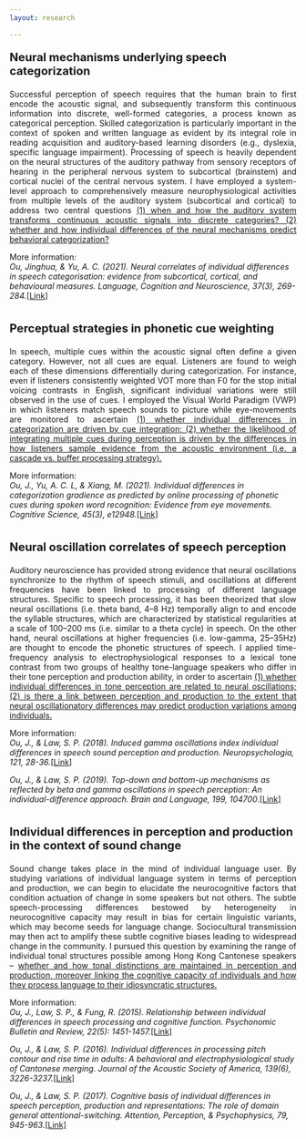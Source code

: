 ```yaml
---
layout: research

---
```


<p style="font-size:20px"><strong>Neural mechanisms underlying speech categorization</strong></p>
<p align="justify">
Successful perception of speech requires that the human brain to first encode the acoustic signal, and subsequently transform this continuous information into discrete, well-formed categories, a process known as categorical perception. Skilled categorization is particularly important in the context of spoken and written language as evident by its integral role in reading acquisition and auditory-based learning disorders (e.g., dyslexia, specific language impairment). Processing of speech is heavily dependent on the neural structures of the auditory pathway from sensory receptors of hearing in the peripheral nervous system to subcortical (brainstem) and cortical nuclei of the central nervous system. I have employed a system-level approach to comprehensively measure neurophysiological activities from multiple levels of the auditory system (subcortical and cortical) to address two central questions <u>(1) when and how the auditory system transforms continuous acoustic signals into discrete categories? (2) whether and how individual differences of the neural mechanisms predict behavioral categorization?</u> </p>

More information:<br>
<i>Ou, Jinghua, & Yu, A. C. (2021). Neural correlates of individual differences in speech categorisation: evidence from subcortical, cortical, and behavioural measures. Language, Cognition and Neuroscience, 37(3), 269-284.</i><a href="https://www.tandfonline.com/doi/abs/10.1080/23273798.2021.1980594">[Link]</a><br><br>
 

<p style="font-size:20px"><strong>Perceptual strategies in phonetic cue weighting</strong></p>
<p align="justify">
In speech, multiple cues within the acoustic signal often define a given category. However, not all cues are equal. Listeners are found to weigh each of these dimensions differentially during categorization. For instance, even if listeners consistently weighted VOT more than F0 for the stop initial voicing contrasts in English, significant individual variations were still observed in the use of cues. I employed the Visual World Paradigm (VWP) in which listeners match speech sounds to picture while eye-movements are monitored to ascertain <u>(1) whether individual differences in categorization are driven by cue integration; (2) whether the likelihood of integrating multiple cues during perception is driven by the differences in how listeners sample evidence from the acoustic environment (i.e. a cascade vs. buffer processing strategy).</u></p> 

More information:<br>
<i>Ou, J., Yu, A. C. L, & Xiang, M. (2021). Individual differences in categorization gradience as predicted by online processing of phonetic cues during spoken word recognition: Evidence from eye movements. Cognitive Science, 45(3), e12948.</i><a href="https://www.jneurosci.org/content/jneuro/41/35/7372.full.pdf">[Link]</a><br><br>


<p style="font-size:20px"><strong>Neural oscillation correlates of speech perception</strong></p>
<p align="justify">
Auditory neuroscience has provided strong evidence that neural oscillations synchronize to the rhythm of speech stimuli, and oscillations at different frequencies have been linked to processing of different language structures. Specific to speech processing, it has been theorized that slow neural oscillations (i.e. theta band, 4–8 Hz) temporally align to and encode the syllable structures, which are characterized by statistical regularities at a scale of 100–200 ms (i.e. similar to a theta cycle) in speech. On the other hand, neural oscillations at higher frequencies (i.e. low-gamma, 25–35Hz) are thought to encode the phonetic structures of speech. I applied time-frequency analysis to electrophysiological responses to a lexical tone contrast from two groups of healthy tone-language speakers who differ in their tone perception and production ability, in order to ascertain <u>(1) whether individual differences in tone perception are related to neural oscillations; (2) is there a link between perception and production to the extent that neural oscillationatory differences may predict production variations among individuals.</u></p>

More information:<br>
<i>Ou, J., & Law, S. P. (2018). Induced gamma oscillations index individual differences in speech sound perception and production. Neuropsychologia, 121, 28-36.</i><a href="https://doi.org/10.1016/j.neuropsychologia.2018.10.028">[Link]</a> 

<i>Ou, J., & Law, S. P. (2019). Top-down and bottom-up mechanisms as reflected by beta and gamma oscillations in speech perception: An individual-difference approach. Brain and Language, 199, 104700.</i><a href="https://doi.org/10.1016/j.bandl.2019.104700">[Link]</a><br><br>


<p style="font-size:20px"><strong>Individual differences in perception and production in the context of sound change</strong></p>
<p align="justify">
Sound change takes place in the mind of individual language user. By studying variations of individual language system in terms of perception and production, we can begin to elucidate the neurocognitive factors that condition actuation of change in some speakers but not others. The subtle speech-processing differences bestowed by heterogeneity in neurocognitive capacity may result in bias for certain linguistic variants, which may become seeds for language change. Sociocultural transmission may then act to amplify these subtle cognitive biases leading to widespread change in the community. I pursued this question by examining the range of individual tonal structures possible among Hong Kong Cantonese speakers – <u>whether and how tonal distinctions are maintained in perception and production, moreover linking the cognitive capacity of individuals and how they process language to their idiosyncratic structures.</u></p>

More information:<br> 
<i>Ou, J., Law, S. P., & Fung, R. (2015). Relationship between individual differences in speech processing and cognitive function. Psychonomic Bulletin and Review, 22(5): 1451-1457.</i><a href="https://doi.org/10.3758/s13423-015-0839-y">[Link]</a>
 
<i>Ou, J., & Law, S. P. (2016). Individual differences in processing pitch contour and rise time in adults: A behavioral and electrophysiological study of Cantonese merging. Journal of the Acoustic Society of America, 139(6), 3226-3237.</i><a href="https://doi.org/10.1121/1.4954252">[Link]</a>

<i>Ou, J., & Law, S. P. (2017). Cognitive basis of individual differences in speech perception, production and representations: The role of domain general attentional-switching. Attention, Perception, & Psychophysics, 79, 945-963.</i><a href="https://doi.org/10.3758/s13414-017-1283-z">[Link]</a>
 


